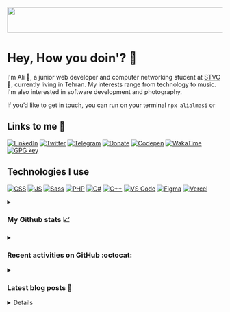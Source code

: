 <div align='center'>
<a href="https://al1almasi.ir"><img src="https://readme-typing-svg.demolab.com/?font=Jetbrains+Mono+Medium&size=28&duration=2700&pause=750&random=true&color=81a1c1&background=2e3440&center=true&vCenter=true&width=550&height=60&lines=Ali+Almasi;Computer+Network+Student;Junior+Web+Developer" width="550" height="60"></a>
</div>

# Hey, How you doin'? 👋

I'm Ali 🤠, a junior web developer and computer networking student at [STVC](https://www.linkedin.com/school/shahid-shamsipour-college/) 🌱, currently living in Tehran. My interests range from technology to music. I'm also interested in software development and photography.

If you’d like to get in touch, you can run on your terminal `npx alialmasi` or

## Links to me 🔗

[![LinkedIn](https://img.shields.io/badge/LinkedIn-0A66C2?logo=LinkedIn&logoColor=white)](https://linkedin.al1almasi.ir)
[![Twitter](https://img.shields.io/badge/Twitter-000?logo=X&logoColor=white)](https://twitter.com/a710almasi)
[![Telegram](https://img.shields.io/badge/Telegram-26A5E4?logo=Telegram&logoColor=white)](https://al1almasi.t.me)
[![Donate](https://img.shields.io/badge/Donate-7d4533?logo=coffeescript&logoColor=white)](https://donate.al1almasi.ir)
[![Codepen](https://img.shields.io/badge/Codepen-000?&logo=codepen)](https://codepen.io/alialmasi)
[![WakaTime](https://img.shields.io/badge/WakaTime-23527c?logo=wakatime&logoColor=white)](https://wakatime.com/@a710almasi)
[![GPG key](https://img.shields.io/badge/GPG%20Public%20key-0093DD?logo=gnuprivacyguard&logoColor=white)](https://key.al1almasi.ir)

## Technologies I use

[![CSS](https://img.shields.io/badge/CSS-1572B6?style=for-the-badge&&logo=css3&logoColor=white)](https://github.com/AliAlmasi?tab=repositories&q=&type=&language=css&sort=)
[![JS](https://img.shields.io/badge/JS-f0db4f?style=for-the-badge&&logo=javascript&logoColor=black)](https://github.com/AliAlmasi?tab=repositories&q=&type=&language=javascript&sort=)
[![Sass](https://img.shields.io/badge/Sass-CC6699?style=for-the-badge&&logo=sass&logoColor=white)](https://github.com/alialmasi?tab=repositories&q=&type=&language=sass&sort=)
[![PHP](https://img.shields.io/badge/PHP-777BB4?style=for-the-badge&&logo=php&logoColor=white)](https://github.com/AliAlmasi?tab=repositories&q=&type=&language=php&sort=)
[![C#](https://img.shields.io/badge/c%23-953cad.svg?style=for-the-badge&logo=c-sharp&logoColor=white)](https://github.com/AliAlmasi?tab=repositories&q=&type=&language=c%23&sort=)
[![C++](https://img.shields.io/badge/c++-00599C.svg?style=for-the-badge&logo=cplusplus&logoColor=white)](https://github.com/alialmasi?tab=repositories&q=&type=&language=c%2B%2B&sort=)
[![VS Code](https://img.shields.io/badge/Vs%20Code-007ACC?style=for-the-badge&logo=visualstudiocode&logoColor=white)](https://github.com/alialmasi/vscode-config)
[![Figma](https://img.shields.io/badge/Figma-F24E1E?style=for-the-badge&logo=figma&logoColor=white)](https://github.com/alialmasi)
[![Vercel](https://img.shields.io/badge/Vercel-000?style=for-the-badge&logo=vercel&logoColor=white)](https://github.com/alialmasi)

<details close="true">
<summary><h3>My Github stats 📈</h3></summary>

<a href='https://github.com/alialmasi'><img src="https://github-readme-stats.vercel.app/api?username=alialmasi&count_private=true&show_icons=true&theme=one_dark_pro" height=180em></a>
<a href='https://github.com/alialmasi'><img src="https://github-readme-stats.vercel.app/api/top-langs/?username=alialmasi&layout=compact&theme=one_dark_pro" height=180em></a>

[![Visits](https://hits.seeyoufarm.com/api/count/incr/badge.svg?url=https%3A%2F%2Fgithub.com%2Falialmasi%2Falialmasi&count_bg=%23000&title_bg=%23171717&icon=github.svg&icon_color=%23FFFFFF&title=Visits&edge_flat=false)](https://github.com/alialmasi) [![wakatime](https://wakatime.com/badge/user/42515572-c36c-44b6-9997-0a755ff94018.svg)](https://wakatime.com/@a710almasi) [![GitHub followers](https://img.shields.io/github/followers/alialmasi)](https://github.com/alialmasi)
 
</details>
<details close="true">
<summary><h3>Recent activities on GitHub :octocat:</h3></summary>
 
<!--START_SECTION:activity-->
1. 🗣 Commented on [#3](https://github.com/8-Magic/8-magic-api/pull/3#issuecomment-3148549650) in [8-Magic/8-magic-api](https://github.com/8-Magic/8-magic-api)
2. 🗣 Commented on [#4](https://github.com/8-Magic/8-magic-api/issues/4#issuecomment-3148546860) in [8-Magic/8-magic-api](https://github.com/8-Magic/8-magic-api)
3. 🔒 Closed issue [#4](https://github.com/8-Magic/8-magic-api/issues/4) in [8-Magic/8-magic-api](https://github.com/8-Magic/8-magic-api)
<!--END_SECTION:activity-->

</details>

<details close="true">
<summary><h3>Latest blog posts 📓</h3></summary>
<div>
<!-- BLOG-POST-LIST:START -->
<li><a href='https://fa.note.al1almasi.ir/cryptocurrency-games-in-3rd-world-countries'>چرا بازی‌های مثل Notcoin و Hamster Kombat در کشورهای در حال توسعه رشد سریعی دارند؟<a></li>

<li><a href='https://fa.note.al1almasi.ir/telegram-v2ray-collector'>نحوه استفاده از TelegramV2rayCollector<a></li>

<li><a href='https://note.al1almasi.ir/telegram-v2ray-collector'>How to use YeBeKhe&#39;s Telegram V2ray Collector<a></li>

<li><a href='https://fa.note.al1almasi.ir/rtl8821ce-wireless-card-fix-on-ubuntu'>رفع خطای کارت وای‌فای Rtl8821ce در لینوکس دبیان/اوبونتو &lpar;و سایر توزیع‌های مبتنی بر دبیان/اوبونتو&rpar;<a></li>

<li><a href='https://fa.note.al1almasi.ir/easy-vless-config-with-cf-worker'>ساخت آسان کانفیگ وی‌لس با ورکر کلاودفلر<a></li>
<!-- BLOG-POST-LIST:END -->
</div>
</details>
 
<details close="true">
<summary><h3>My Gitblock map 🗺️</h3></summary>
<div align="center">
<a href="https://github.com/alialmasi"><img src="https://raw.githubusercontent.com/AliAlmasi/AliAlmasi/main/profile-3d-contrib/profile-gitblock.svg" width=700></a></div>
</details>
